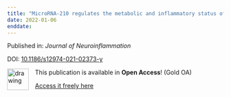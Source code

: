 ```yaml
---
title: "MicroRNA-210 regulates the metabolic and inflammatory status of primary human astrocytes"
date: 2022-01-06
enddate:
---
```


Published in: *Journal of Neuroinflammation*

DOI: [10.1186/s12974-021-02373-y](https://doi.org/10.1186/s12974-021-02373-y)

<img src="https://upload.wikimedia.org/wikipedia/commons/thumb/7/77/Open_Access_logo_PLoS_transparent.svg/800px-Open_Access_logo_PLoS_transparent.svg.png" alt="drawing" width="50" align="left"/> &nbsp;&nbsp;&nbsp;This publication is available in **Open Access**! (Gold OA)

&nbsp;&nbsp;&nbsp;<a href="https://jneuroinflammation.biomedcentral.com/track/pdf/10.1186/s12974-021-02373-y">Access it freely here</a>

